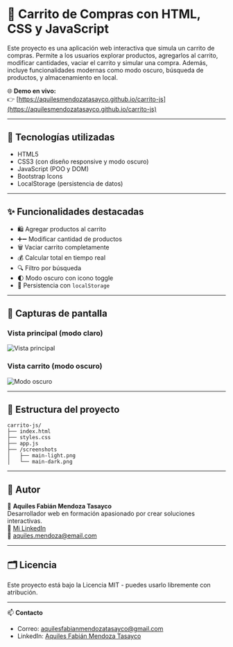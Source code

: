 # 🛒 Carrito de Compras con HTML, CSS y JavaScript

Este proyecto es una aplicación web interactiva que simula un carrito de compras. Permite a los usuarios explorar productos, agregarlos al carrito, modificar cantidades, vaciar el carrito y simular una compra. Además, incluye funcionalidades modernas como modo oscuro, búsqueda de productos, y almacenamiento en local.

🌐 **Demo en vivo:**  
👉 [https://aquilesmendozatasayco.github.io/carrito-js](https://aquilesmendozatasayco.github.io/carrito-js)

---

## 🚀 Tecnologías utilizadas

- HTML5
- CSS3 (con diseño responsive y modo oscuro)
- JavaScript (POO y DOM)
- Bootstrap Icons
- LocalStorage (persistencia de datos)

---

## ✨ Funcionalidades destacadas

- 🛍️ Agregar productos al carrito
- ➕➖ Modificar cantidad de productos
- 🗑️ Vaciar carrito completamente
- 💰 Calcular total en tiempo real
- 🔍 Filtro por búsqueda
- 🌓 Modo oscuro con icono toggle
- 💾 Persistencia con `localStorage`

---

## 📸 Capturas de pantalla

### Vista principal (modo claro)
![Vista principal](./screenshots/main-light.png)

### Vista carrito (modo oscuro)
![Modo oscuro](./screenshots/main-dark.png)

---

## 📁 Estructura del proyecto

```
carrito-js/
├── index.html
├── styles.css
├── app.js
├── /screenshots
│   ├── main-light.png
│   └── main-dark.png
```

---

## 🧠 Autor

👤 **Aquiles Fabián Mendoza Tasayco**  
Desarrollador web en formación apasionado por crear soluciones interactivas.  
🔗 [Mi LinkedIn](https://www.linkedin.com/in/aquilesmendoza)  
📧 aquiles.mendoza@email.com

---

## 🗂️ Licencia

Este proyecto está bajo la Licencia MIT - puedes usarlo libremente con atribución.

---

📫 **Contacto**  
- Correo: aquilesfabianmendozatasayco@gmail.com  
- LinkedIn: [Aquiles Fabián Mendoza Tasayco](https://www.linkedin.com/in/aquiles-fabian-mendoza-tasayco-55b56b316/)
